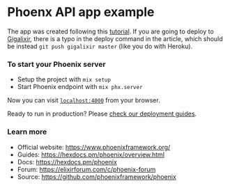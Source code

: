 # Phoenx API app example

The app was created following this [tutorial](https://lobotuerto.com/blog/building-a-json-api-in-elixir-with-phoenix/).
If you are going to deploy to [Gigalixir](https://gigalixir.com/), there is a typo in the deploy command in the article, which should be instead `git push gigalixir master` (like you do with Heroku).

### To start your Phoenix server

* Setup the project with `mix setup`
* Start Phoenix endpoint with `mix phx.server`

Now you can visit [`localhost:4000`](http://localhost:4000) from your browser.

Ready to run in production? Please [check our deployment guides](https://hexdocs.pm/phoenix/deployment.html).

### Learn more

* Official website: https://www.phoenixframework.org/
* Guides: https://hexdocs.pm/phoenix/overview.html
* Docs: https://hexdocs.pm/phoenix
* Forum: https://elixirforum.com/c/phoenix-forum
* Source: https://github.com/phoenixframework/phoenix

